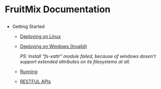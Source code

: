 # FruitMix Documentation<p>
+ Getting Started<p>
  - [Deploying on Linux](https://github.com/JiangWeiGitHub/FruitMix/blob/master/doc/gettingstarted/deployonlinux.md)<p>
  - [Deploying on Windows (Invalid)](https://github.com/JiangWeiGitHub/FruitMix/blob/master/doc/gettingstarted/deployonwindows.md)<p>
  *PS: Install "fs-xattr" module failed, because of windows dosen't support extended attributes on its filesystems at all.*
  - [Running](https://github.com/JiangWeiGitHub/FruitMix/blob/master/doc/gettingstarted/running.md)<p>
  - [RESTFUL APIs](https://github.com/JiangWeiGitHub/FruitMix/blob/master/doc/gettingstarted/restfulapis.md)<p>
